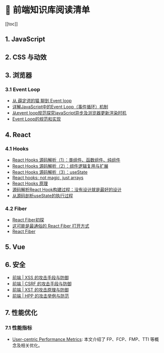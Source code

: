 # 📔 前端知识库阅读清单

[[toc]]

## 1. JavaScript


## 2. CSS 与动效


## 3. 浏览器

### 3.1 Event Loop

- [从 薛定谔的猫 聊到 Event loop](https://mp.weixin.qq.com/s?__biz=MzA5NzkwNDk3MQ==&mid=2650590107&idx=1&sn=fc447ad74a10ab6d0840c0fd2a7c8ac6&chksm=8891dbbfbfe652a9ccb7376dc0bf1ef16ad1f0ab1e2716165b464cf4eb14b042dcf934044a5b&mpshare=1&scene=1&srcid=%23rd)
- [详解JavaScript中的Event Loop（事件循环）机制](https://zhuanlan.zhihu.com/p/33058983)
- [从event loop规范探究javaScript异步及浏览器更新渲染时机 ](https://github.com/aooy/blog/issues/5)
- [Event Loop的规范和实现](https://juejin.im/post/5a6155126fb9a01cb64edb45)

## 4. React

### 4.1 Hooks

- [React Hooks 源码解析（1）：类组件、函数组件、纯组件](https://me.ursb.me/archives/201.html)
- [React Hooks 源码解析（2）：组件逻辑复用与扩展](https://me.ursb.me/archives/205.html)
- [React Hooks 源码解析（3）：useState](https://me.ursb.me/archives/useState.html)
- [React hooks: not magic, just arrays](https://medium.com/@ryardley/react-hooks-not-magic-just-arrays-cd4f1857236e)
- [React Hooks 原理](https://github.com/brickspert/blog/issues/26)
- [源码解析React Hook构建过程：没有设计就是最好的设计](https://mp.weixin.qq.com/s?__biz=MzUxMzcxMzE5Ng==&mid=2247491845&idx=1&sn=8992994eb5674f14a2ea5250c5b517ec&chksm=f9525446ce25dd50f4895894cb39fb509424107d44da7768be75bc653882c530d69fa9320ea2&mpshare=1&scene=1&srcid=%23rd)
- [从源码剖析useState的执行过程](https://juejin.im/post/5cc809d2f265da036c579620)

### 4.2 Fiber

- [React Fiber初探](https://juejin.im/post/5a2276d5518825619a027f57)
- [这可能是最通俗的 React Fiber 打开方式](https://juejin.im/post/5dadc6045188255a270a0f85)
- [React Fiber](https://juejin.im/post/5ab7b3a2f265da2378403e57)

## 5. Vue


## 6. 安全

- [前端 | XSS 的攻击手段与防御](https://me.ursb.me/archives/cs.html)
- [前端 | CSRF 的攻击手段与防御](https://me.ursb.me/archives/csrf.html)
- [前端 | XST 的攻击原理与防御](https://me.ursb.me/archives/xst.html)
- [前端 | HPP 的攻击举例与防范](https://me.ursb.me/archives/hpp.html)

## 7. 性能优化

### 7.1 性能指标

- [User-centric Performance Metrics](https://developers.google.com/web/fundamentals/performance/user-centric-performance-metrics): 本文介绍了 FP、FCP、FMP、TTI 等概念及相关优化。

